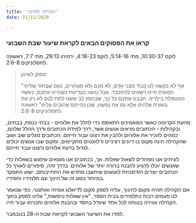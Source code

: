 ```yaml
---
title: 'הקהילה והחינוך'
date: 21/11/2020

---
```


### קראו את הפסוקים הבאים לקראת שיעור שבת השבועי
לוקס 10:30-37, מתי 5:14-16, לוקס 4:18-23, ירמיהו 29:13, מתי 7:7, ראשונה לתסלוניקים 2:6-8.

> <p>פסוק לשינון</p>
> "אַף לֹא בִּקַּשְׁנוּ לָנוּ כָּבוֹד מִבְּנֵי אָדָם, לֹא מִכֶּם וְלֹא מֵאֲחֵרִים, הֲגַם שֶׁבְּתוֹר שְׁלִיחֵי הַמָּשִׁיחַ הָיִינוּ רַשָּׁאִים לְהִתְכַּבֵּד. אֲבָל נָהַגְנוּ בַּעֲדִינוּת כְּשֶׁהָיִינוּ אִתְּכֶם, כְּאִשָּׁה הַמְטַפֶּלֶת בִּילָדֶיהָ. חִבַּבְנוּ אֶתְכֶם כָּל כָּךְ, שֶׁבְּחֵפֶץ לֵב שַׂשְׂנוּ לָתֵת לָכֶם לֹא רַק אֶת בְּשׂוֹרַת אֱלֹהִים אֶלָּא גַּם אֶת נַפְשֵׁנוּ, שֶׁכֵּן נִהְיֵיתֶם אֲהוּבִים עָלֵינוּ" ראשונה לתסלוניקים 2:6-8.

מהעת הקדומה כאשר המאמינים התאספו כדי להלל את אלוהים  - בבתי כנסת, בבתים, ובקהילות - הכתובים מראים אנשים אשר, דרך למידת הכתובים ודרך ההלל שלהם, כמהים להכיר את אלוהים ולהבין את רצונו עבור חייהם. הכתובים מגלים שוב ושוב שהקהילה הינה מקום בו דיונים רציניים ורלוונטים מתקיימים, ומקום שבו אנשים יכולים לגדול בדעת אלוהים ורצונו עבור חייהם.

לעיתים אנו מפחדים לשאול שאלות. אך, בכתובים אנו מוצאים שימוש בשאלות כדי שאנשים יוכלו להגיע להבנה ברורה יותר של אלוהים. בדרך זהה, סיפורים לאורך כל הכתובים יוצרים הזדמנויות לאנשים שיחשבו מחדש את התחייבותם. ישוע התמקד במיוחד בסוג זה של חינוך עם תלמידיו וחסידיו.

אם הקהילה תהיה מקום לחינוך, עליה לספק מקום לדיאלוג אמיתי ואותנטי. כפי שנאמר לנו פעמים רבות כתלמידים בבית הספר, "אין שאלות טיפשות," עלינו לספק בתוך הקהילה אווירה בטוחה לכל אחד שיגדל בחסד ובהבנת אלוהים ותכניתו עבור חייו.

למדו את השיעור השבועי לקראת שבת ה-28 בנובמבר.